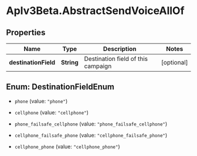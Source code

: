 # ApIv3Beta.AbstractSendVoiceAllOf

## Properties

Name | Type | Description | Notes
------------ | ------------- | ------------- | -------------
**destinationField** | **String** | Destination field of this campaign | [optional] 



## Enum: DestinationFieldEnum


* `phone` (value: `"phone"`)

* `cellphone` (value: `"cellphone"`)

* `phone_failsafe_cellphone` (value: `"phone_failsafe_cellphone"`)

* `cellphone_failsafe_phone` (value: `"cellphone_failsafe_phone"`)

* `cellphone_phone` (value: `"cellphone_phone"`)




